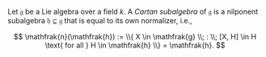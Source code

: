 Let $\mathfrak{g}$ be a Lie algebra over a field $k$. A *Cartan subalgebra* of $\mathfrak{g}$ is a nilponent subalgebra $\mathfrak{h} \subseteq \mathfrak{g}$ that is equal to its own normalizer, i.e.,

$$
\mathfrak{n}(\mathfrak{h}) := \\{ X \in \mathfrak{g} \\; : \\; [X, H] \in H \text{ for all } H \in \mathfrak{h} \\} = \mathfrak{h}.
$$
